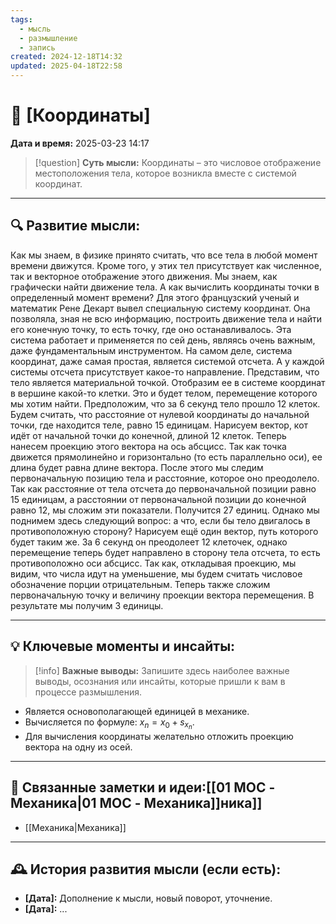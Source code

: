 ```yaml
---
tags:
  - мысль
  - размышление
  - запись
created: 2024-12-18T14:32
updated: 2025-04-18T22:58
---
```


# 💭  [Координаты]

**Дата и время:** 2025-03-23 14:17

> [!question] **Суть мысли:**
> Координаты – это числовое отображение местоположения тела, которое возникла вместе с системой координат.

---

## 🔍 Развитие мысли:

Как мы знаем, в физике принято считать, что все тела в любой момент времени движутся. Кроме того, у этих тел присутствует как численное, так и векторное отображение этого движения. Мы знаем, как графически найти движение тела. А как вычислить координаты точки в определенный момент времени? 
Для этого французский ученый и математик Рене Декарт вывел специальную систему координат. Она позволяла, зная не всю информацию, построить движение тела и найти его конечную точку, то есть точку, где оно останавливалось. Эта система работает и применяется по сей день, являясь очень важным, даже фундаментальным инструментом. 
На самом деле, система координат, даже самая простая, является системой отсчета. А у каждой системы отсчета присутствует какое-то направление. Представим, что тело является материальной точкой. Отобразим ее в системе координат в вершине какой-то клетки. Это и будет телом, перемещение которого мы хотим найти. Предположим, что за 6 секунд тело прошло 12 клеток. Будем считать, что расстояние от нулевой координаты до начальной точки, где находится теле, равно 15 единицам. Нарисуем вектор, кот идёт от начальной точки до конечной, длиной 12 клеток. Теперь нанесем проекцию этого вектора на ось абсцисс. Так как точка движется прямолинейно и горизонтально (то есть параллельно оси), ее длина будет равна длине вектора. После этого мы следим первоначальную позицию тела и расстояние, которое оно преодолело. Так как расстояние от тела отсчета до первоначальной позиции равно 15 единицам, а расстоянии от первоначальной позиции до конечной равно 12, мы сложим эти показатели. Получится 27 единиц. Однако мы поднимем здесь следующий вопрос: а что, если бы тело двигалось в противоположную сторону? 
Нарисуем ещё один вектор, путь которого будет таким же. За 6 секунд он преодолеет 12 клеточек, однако перемещение теперь будет направлено в сторону тела отсчета, то есть противоположно оси абсцисс. Так как, откладывая проекцию, мы видим, что числа идут на уменьшение, мы будем считать числовое обозначение порции отрицательным. Теперь также сложим первоначальную точку и величину проекции вектора перемещения. В результате мы получим 3 единицы.

---

## 💡 Ключевые моменты и инсайты:

> [!info] **Важные выводы:**
> Запишите здесь наиболее важные выводы, осознания или инсайты, которые пришли к вам в процессе размышления.

- Является основополагающей единицей в механике.
- Вычисляется по формуле: $x_n=x_0+s_{x_n}$.
- Для вычисления координаты желательно отложить проекцию вектора на одну из осей.

---

## 🔄 Связанные заметки и идеи:[[01 MOC - Механика|01 MOC - Механика]]ника]]
- [[Механика|Механика]]

---

## 🕰️ История развития мысли (если есть):

* **[Дата]:**  Дополнение к мысли, новый поворот, уточнение.
* **[Дата]:**  ...